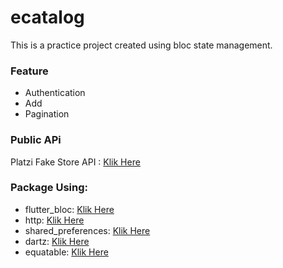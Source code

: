 # ecatalog

This is a practice project created using bloc state management.

### Feature
* Authentication
* Add
* Pagination

### Public APi
Platzi Fake Store API : [Klik Here](https://fakeapi.platzi.com/)

### Package Using:
* flutter_bloc: [Klik Here](https://pub.dev/packages/flutter_bloc)
* http: [Klik Here](https://pub.dev/packages/http)
* shared_preferences: [Klik Here](https://pub.dev/packages/shared_preferences)
* dartz: [Klik Here](https://pub.dev/packages/dartz)
* equatable: [Klik Here](https://pub.dev/packages/equatable)


